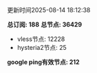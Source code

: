 更新时间2025-08-14 18:12:38

**总订阅: 188**
**总节点: 36429**
- vless节点: 12228
- hysteria2节点: 25

**google ping有效节点: 212**
